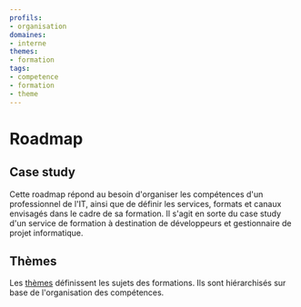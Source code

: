 ```yaml
---
profils:
- organisation
domaines:
- interne
themes:
- formation
tags:
- competence
- formation
- theme
---
```

# Roadmap

## Case study

Cette roadmap répond au besoin d'organiser les compétences d'un professionnel de l'IT, ainsi que de définir les services, formats et canaux envisagés dans le cadre de sa formation. Il s'agit en sorte du case study d'un service de formation à destination de développeurs et gestionnaire de projet informatique.

## Thèmes

Les [thèmes](themes/themes.md) définissent les sujets des formations. Ils sont hiérarchisés sur base de l'organisation des compétences.
